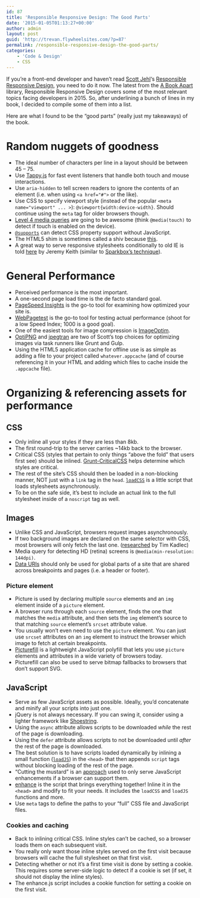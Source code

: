 ```yaml
---
id: 87
title: 'Responsible Responsive Design: The Good Parts'
date: '2015-01-05T01:13:27+00:00'
author: admin
layout: post
guid: 'http://trevan.flywheelsites.com/?p=87'
permalink: /responsible-responsive-design-the-good-parts/
categories:
    - 'Code & Design'
    - CSS
---
```


If you’re a front-end developer and haven’t read [Scott Jehl](http://scottjehl.com/)‘s [Responsible Responsive Design](http://www.abookapart.com/products/responsible-responsive-design), you need to do it now. The latest from the [A Book Apart](http://www.abookapart.com/) library, Responsible Responsive Design covers some of the most relevant topics facing developers in 2015. So, after underlining a bunch of lines in my book, I decided to compile some of them into a list.

Here are what I found to be the “good parts” (really just my takeaways) of the book.

# Random nuggets of goodness

- The ideal number of characters per line in a layout should be between 45 – 75.
- Use [Tappy.js](https://github.com/filamentgroup/tappy) for fast event listeners that handle both touch and mouse interactions.
- Use `aria-hidden` to tell screen readers to ignore the contents of an element (i.e. when using `<a href="#">` or the like).
- Use CSS to specify viewport style (instead of the popular `<meta name="viewport" ... >`): `@viewport{width:device-width}`. Should continue using the `meta` tag for older browsers though.
- [Level 4 media queries](http://dev.w3.org/csswg/mediaqueries-4/) are going to be awesome (think `@media(touch)` to detect if touch is enabled on the device).
- [`@supports`](https://developer.mozilla.org/en-US/docs/Web/CSS/@supports) can detect CSS property support without JavaScript.
- The HTML5 shim is sometimes called a shiv because [this](https://github.com/aFarkas/html5shiv/#why-is-it-called-a-shiv).
- A great way to serve responsive stylesheets conditionally to old IE is told [here](http://adactio.com/journal/5964/) by Jeremy Keith (similar to [Sparkbox’s technique](http://seesparkbox.com/foundry/structuring_and_serving_styles_for_older_browsers)).

# General Performance

- Perceived performance is the most important.
- A one-second page load time is the de facto standard goal.
- [PageSpeed Insights](https://developers.google.com/speed/pagespeed/insights/) is the go-to tool for examining how optimized your site is.
- [WebPagetest](http://www.webpagetest.org/) is the go-to tool for testing actual performance (shoot for a low Speed Index; 1000 is a good goal).
- One of the easiest tools for image compression is [ImageOptim](https://imageoptim.com/).
- [OptiPNG](http://optipng.sourceforge.net/) and [jpegtran](http://jpegclub.org/jpegtran/) are two of Scott’s top choices for optimizing images via task runners like Grunt and Gulp.
- Using the HTML5 application cache for offline use is as simple as adding a file to your project called `whatever.appcache` (and of course referencing it in your HTML and adding which files to cache inside the `.appcache` file).

# Organizing &amp; referencing assets for performance

## CSS

- Only inline all your styles if they are less than 8kb.
- The first round-trip to the server carries ~14kb back to the browser.
- Critical CSS (styles that pertain to only things “above the fold” that users first see) should be inlined. [Grunt-CriticalCSS](https://github.com/filamentgroup/grunt-criticalcss/) helps determine which styles are critical.
- The rest of the site’s CSS should then be loaded in a non-blocking manner, NOT just with a `link` tag in the `head`. [`loadCSS`](https://github.com/filamentgroup/loadCSS) is a little script that loads stylesheets asynchronously.
- To be on the safe side, it’s best to include an actual link to the full stylesheet inside of a `noscript` tag as well.

## Images

- Unlike CSS and JavaScript, browsers request images asynchronously.
- If two background images are declared on the same selector with CSS, most browsers will only fetch the last one. ([researched](http://timkadlec.com/2012/04/media-query-asset-downloading-results/) by Tim Kadlec)
- Media query for detecting HD (retina) screens is `@media(min-resolution: 144dpi)`.
- [Data URIs](http://css-tricks.com/data-uris/) should only be used for global parts of a site that are shared across breakpoints and pages (i.e. a header or footer).

### Picture element

- Picture is used by declaring multiple `source` elements and an `img` element inside of a `picture` element.
- A browser runs through each `source` element, finds the one that matches the `media` attribute, and then sets the `img` element’s source to that matching `source` element’s `srcset` attribute value.
- You usually won’t even need to use the `picture` element. You can just use `srcset` attributes on an `img` element to instruct the browser which image to fetch at certain breakpoints.
- [Picturefill](https://github.com/scottjehl/picturefill) is a lightweight JavaScript polyfill that lets you use `picture` elements and attributes in a wide variety of browsers today.
- Picturefill can also be used to serve bitmap fallbacks to browsers that don’t support SVG.

## JavaScript

- Serve as few JavaScript assets as possible. Ideally, you’d concatenate and minify all your scripts into just one.
- jQuery is not always necessary. If you can swing it, consider using a lighter framework like [Shoestring](https://github.com/filamentgroup/shoestring).
- Using the `async` attribute allows scripts to be downloaded *while* the rest of the page is downloading.
- Using the `defer` attribute allows scripts to not be downloaded until *after* the rest of the page is downloaded.
- The best solution is to have scripts loaded dynamically by inlining a small function ([`loadJS`](https://github.com/filamentgroup/loadJS)) in the `<head>` that then appends `script` tags without blocking loading of the rest of the page.
- “Cutting the mustard” is an [approach](http://responsivenews.co.uk/post/18948466399/cutting-the-mustard) used to only serve JavaScript enhancements if a browser can support them.
- [enhance](https://github.com/filamentgroup/enhance) is the script that brings everything together! Inline it in the `<head>` and modify to fit your needs. It includes the `loadCSS` and `loadJS` functions and more.
- Use `meta` tags to define the paths to your “full” CSS file and JavaScript files.

### Cookies and caching

- Back to inlining critical CSS. Inline styles can’t be cached, so a browser loads them on each subsequent visit.
- You really only want those inline styles served on the first visit because browsers will cache the full stylesheet on that first visit.
- Detecting whether or not it’s a first time visit is done by setting a cookie. This requires some server-side logic to detect if a cookie is set (if set, it should not display the inline styles).
- The enhance.js script includes a cookie function for setting a cookie on the first visit.